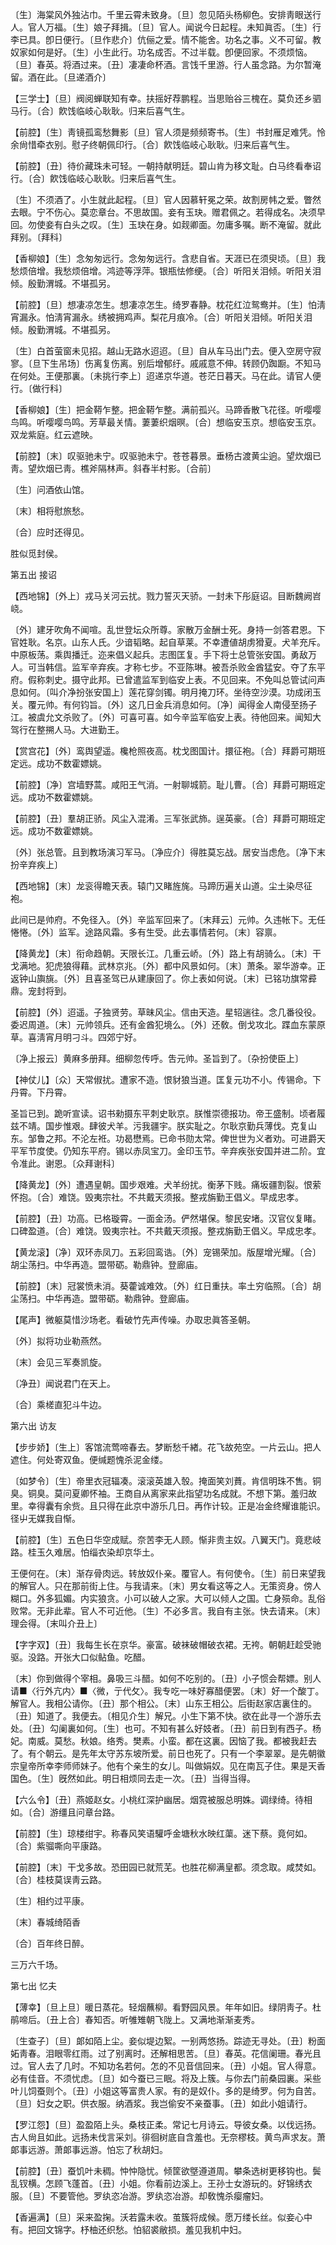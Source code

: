<!-- { "loadSidebar": true } -->
〔生〕海棠风外独沾巾。千里云霄未致身。〔旦〕忽见陌头杨柳色。安排靑眼送行人。官人万福。〔生〕娘子拜揖。〔旦〕官人。闻说今日起程。未知眞否。〔生〕行李已具。卽日便行。〔旦作悲介〕伉俪之爱。情不能舍。功名之事。义不可留。教奴家如何是好。〔生〕小生此行。功名成否。不过半载。卽便回家。不须烦恼。〔旦〕春英。将酒过来。〔丑〕凄凄命杯酒。言饯千里游。行人虽念路。为尔暂淹留。酒在此。〔旦递酒介〕 

【三学士】〔旦〕阀阅蝉联知有幸。扶摇好荐鹏程。当思贻谷三槐在。莫负还乡驷马行。〔合〕飮饯临岐心耿耿。归来后喜气生。

【前腔】〔生〕靑镜孤鸾愁舞影〔旦〕官人须是频频寄书。〔生〕书封雁足难凭。怜余尙惜牵衣别。慰子终朝佩印行。〔合〕飮饯临岐心耿耿。归来后喜气生。

【前腔】〔丑〕待价藏珠未可轻。一朝持献明廷。碧山肯为移文耻。白马终看奉诏行。〔合〕飮饯临岐心耿耿。归来后喜气生。

〔生〕不须酒了。小生就此起程。〔旦〕官人因慕轩冕之荣。故割房帏之爱。瞥然去眼。宁不伤心。莫恋章台。不思故国。妾有玉玦。赠君佩之。若得成名。决须早回。勿使妾有白头之叹。〔生〕玉玦在身。如觌卿面。勿庸多嘱。断不淹留。就此拜别。〔拜科〕 

【香柳娘】〔生〕念匆匆远行。念匆匆远行。含悲自省。天涯已在须臾顷。〔旦〕我愁烦倍增。我愁烦倍增。鸿迹等浮萍。银瓶怯修绠。〔合〕听阳关泪倾。听阳关泪倾。殷勤渭城。不堪孤另。

【前腔】〔旦〕想凄凉怎生。想凄凉怎生。绮罗春静。枕花红泣鸳鸯并。〔生〕怕淸宵漏永。怕淸宵漏永。绣被拥鸡声。梨花月痕冷。〔合〕听阳关泪倾。听阳关泪倾。殷勤渭城。不堪孤另。

〔生〕白首萤窗未见招。越山无路水迢迢。〔旦〕自从车马出门去。便入空房守寂寥。〔旦下生吊场〕伤离复伤离。别后增郁纡。戚戚意不伸。转顾仍踟蹰。不知马在何处。王便那裏。〔未挑行李上〕迢递京华道。苍茫日暮天。马在此。请官人便行。〔做行科〕 

【香柳娘】〔生〕把金鞯乍整。把金鞯乍整。满前孤兴。马蹄香散飞花径。听嘤嘤鸟鸣。听嘤嘤鸟鸣。芳草最关情。萋萋织烟暝。〔合〕想临安玉京。想临安玉京。双龙紫庭。红云遮映。

【前腔】〔末〕叹驱驰未宁。叹驱驰未宁。苍苍暮景。垂杨古渡黄尘逈。望炊烟已靑。望炊烟已靑。樵斧隔林声。斜舂半村影。〔合前〕 

〔生〕问酒依山馆。



〔末〕相将慰旅愁。

〔合〕应时还得见。



胜似觅封侯。 

第五出
接诏

【西地锦】〔外上〕戎马关河云扰。戮力誓灭天骄。一封未下彤庭诏。目断魏阙岧峣。

〔外〕建牙吹角不闻喧。乱世登坛众所尊。家散万金酬士死。身持一剑答君恩。下官姓耿。名京。山东人氏。少谙韬略。起自草莱。不幸遭値胡虏猾夏。犬羊充斥。中原板荡。乘舆播迁。迩来倡义起兵。志图匡复。手下将士总管张安国。勇敌万人。可当韩信。监军辛弃疾。才称七步。不亚陈琳。被吾杀败金酋猛安。夺了东平府。假称刺史。摄守此邦。已曾遣监军到临安上表。不见回来。不免叫总管试问声息如何。〔叫介净扮张安国上〕莲花穿剑镯。明月掩刀环。坐待空沙漠。功成闭玉关。覆元帅。有何钧旨。〔外〕这几日金兵消息如何。〔净〕闻得金人南侵至扬子江。被虞允文杀败了。〔外〕可喜可喜。如今辛监军临安上表。待他回来。闻知大驾行在整搠人马。大进勤王。 

【赏宫花】〔外〕鸾舆望遥。欃枪照夜高。枕戈图国计。擐征袍。〔合〕拜爵可期班定远。成功不数霍嫖姚。

【前腔】〔净〕宫墙野蒿。咸阳王气消。一射聊城箭。耻儿曹。〔合〕拜爵可期班定远。成功不数霍嫖姚。

【前腔】〔丑〕羣胡正骄。风尘入混淆。三军张武斾。逞英豪。〔合〕拜爵可期班定远。成功不数霍嫖姚。

〔外〕张总管。且到教场演习军马。〔净应介〕得胜莫忘战。居安当虑危。〔净下末扮辛弃疾上〕 

【西地锦】〔末〕龙衮得瞻天表。辕门又睹旌旄。马蹄历遍关山道。尘土染尽征袍。

此间已是帅府。不免径入。〔外〕辛监军回来了。〔末拜云〕元帅。久违帐下。无任惓惓。〔外〕监军。途路风霜。多有生受。此去事情若何。〔末〕容禀。 

【降黄龙】〔末〕衔命趋朝。天限长江。几重云峤。〔外〕路上有胡骑么。〔末〕干戈满地。犯虎狼得藉。武林京兆。〔外〕都中风景如何。〔末〕萧条。翠华游幸。正返钟山旟旐。〔外〕且喜圣驾已从建康回了。你上表如何说。〔末〕已铭功旗常彛鼎。宠封将到。

【前腔】〔外〕迢遥。子独贤劳。草昧风尘。信由天造。星轺遄往。念几番役役。委迟周道。〔末〕元帅领兵。还有金酋犯境么。〔外〕还敎。倒戈攻北。蹀血东蒙原草。喜淸宵月明刁斗。四郊宁好。

〔净上报云〕黄麻多册拜。细柳忽传呼。吿元帅。圣旨到了。〔杂扮使臣上〕 

【神仗儿】〔众〕天常俶扰。遭家不造。恨豺狼当道。匡复元功不小。传锡命。下丹霄。下丹霄。

圣旨已到。跪听宣读。诏书勑摄东平刺史耿京。朕惟崇德报功。帝王盛制。顷者履兹不靖。国步惟艰。肆彼犬羊。污我疆宇。朕实耻之。尔耿京勤兵薄伐。克复山东。邹鲁之邦。不沦左袵。功曷懋焉。已命书勋太常。俾世世为义者劝。可进爵天平军节度使。仍知东平府。锡以赤凤宝刀。金印玉节。辛弃疾张安国并进二阶。宜令准此。谢恩。〔众拜谢科〕 

【降黄龙】〔外〕遭遇皇朝。国步艰难。犬羊纷扰。衡茅下贱。痛坂疆割裂。恨萦怀抱。〔合〕难饶。毁夷宗社。不共戴天须报。整戎旃勤王倡义。早成忠孝。

【前腔】〔丑〕功高。已格璇霄。一面金汤。俨然堪保。黎民安堵。汉官仪复睹。口碑盈道。〔合〕难饶。毁夷宗社。不共戴天须报。整戎旃勤王倡义。早成忠孝。

【黄龙滚】〔净〕双环赤凤刀。五彩回鸾诰。〔外〕宠锡荣加。版屋增光耀。〔合〕胡尘荡扫。中华再造。盟带砺。勒鼎钟。登廊庙。

【前腔】〔末〕冠裳愤未消。葵藿诚难效。〔外〕红日重扶。率土穷临照。〔合〕胡尘荡扫。中华再造。盟带砺。勒鼎钟。登廊庙。

【尾声】微躯莫惜沙场老。看破竹先声传噪。办取忠眞答圣朝。

〔外〕拟将功业勒燕然。



〔末〕会见三军奏凯旋。

〔净丑〕闻说君门在天上。



〔合〕乘槎直犯斗牛边。 

第六出
访友

【步步娇】〔生上〕客馆流莺啼春去。梦断愁千緖。花飞故苑空。一片云山。把人遮住。何处寄双鱼。便缄题愧杀泥金缕。

〔如梦令〕〔生〕帝里衣冠辐凑。滚滚英雄入彀。掩面笑刘蕡。肯信明珠不售。铜臭。铜臭。莫问夏卿怀袖。王商自从离家来此指望功名成就。不想下第。羞归故里。幸得囊有余赀。且只得在此京中游乐几日。再作计较。正是冶金终耀谁能识。径屮无媒我自惭。 

【前腔】〔生〕五色日华空成赋。奈苦李无人顾。惭非贵主奴。八翼天门。竟悲岐路。桂玉久难居。怕缁衣染却京华土。

王便何在。〔末〕渐存骨肉远。转放奴仆亲。覆官人。有何使令。〔生〕前日来望我的解官人。只在那前街上住。与我请来。〔末〕男女看这等之人。无策资身。傍人糊口。外多狐媚。内实狼贪。小可以破人之家。大可以倾人之国。亡身殒命。乱俗败常。无非此辈。官人不可近他。〔生〕不必多言。我自有主张。快去请来。〔末〕理会得。〔末叫介丑上〕 

【字字双】〔丑〕我每生长在京华。豪富。破袜破帽破衣裙。无袴。朝朝赶趁受驰驱。没路。开张大口似鲇鱼。吃醋。

〔末〕你到做得个宰相。鼻吸三斗醋。如何不吃别的。〔丑〕小子惯会帮嫖。别人请■〈行外亢内〉■〈微，亍代攵〉。我专吃一味好寡醋便罢。〔末〕好一个酸丁。解官人。我相公请你。〔丑〕那个相公。〔末〕山东王相公。后街赵家店裏住的。〔丑〕知道了。我便去。〔相见介生〕解兄。小生下第不快。欲在此寻一个游乐去处。〔丑〕勾阑裏如何。〔生〕也可。不知有甚么好妓者。〔丑〕前日到有西子。杨妃。南威。莫愁。秋娘。络秀。樊素。小蛮。都在这裏。因恼了我。都被我赶去了。有个朝云。是先年太守苏东坡所爱。前日也死了。只有一个李翠翠。是先朝徽宗皇帝所幸李师师妹子。他有个亲生的女儿。叫做娟奴。见在南瓦子住。果是天香国色。〔生〕旣然如此。明日相烦同去走一次。〔丑〕当得当得。 

【六么令】〔丑〕燕姬赵女。小桃红深护幽居。烟霓被服总明姝。调绿绮。待相如。〔合〕游缰且问章台路。

【前腔】〔生〕琼楼绀宇。称春风笑语驩呼金塘秋水映红蕖。迷下蔡。竟何如。〔合〕紫骝嘶向平康路。

【前腔】〔末〕干戈多故。恐田园已就荒芜。也胜花柳满皇都。须念取。咸焚如。〔合〕桂枝莫误靑云路。

〔生〕相约过平康。



〔末〕春城绮陌香

〔合〕百年终日醉。



三万六千场。 

第七出
忆夫

【薄幸】〔旦上旦〕暖日蒸花。轻烟蘸柳。看野园风景。年年如旧。绿阴靑子。杜鹃啼后。〔丑上合〕春知否。听雊雉朝飞陇上。又满地渐渐麦秀。

〔生查子〕〔旦〕郞如陌上尘。妾似堤边絮。一别两悠扬。踪迹无寻处。〔丑〕粉面妬靑春。泪眼零红雨。过了别离时。还解相思苦。〔旦〕春英。花信阑珊。春光且过。官人去了几时。不知功名若何。怎的不见音信回来。〔丑〕小姐。官人得意。必有佳音。不须忧虑。〔旦〕如今蚕已三眠。将及上簇。与你去门前桑园裏。采些叶儿饲蚕则个。〔丑〕小姐这等富贵人家。有的是奴仆。多的是绮罗。何为自苦。〔旦〕妇女之职。供衣服。纳酒浆。我岂偷安不亲蚕事。〔丑〕如此小姐请行。 

【罗江怨】〔旦〕盈盈陌上头。桑枝正柔。常记七月诗云。导彼女桑。以伐远扬。古人尙且如此。远扬未伐言采刘。徘徊树底自含羞也。无奈樛枝。黄鸟声求友。萧郞事远游。萧郞事远游。怕忘了秋胡妇。

【前腔】〔丑〕蚕饥叶未稠。忡忡隐忧。倾筐欲墍遵道周。攀条选树更移钩也。鬓乱钗横。怎顾飞蓬首。〔丑〕小姐。你看前边溪上。王孙士女游玩的。好锦绣衣服。〔旦〕不要管他。罗纨恣冶游。罗纨恣冶游。却敎愧杀瘿瘤妇。

【香遍满】〔旦〕采来盈掬。沃若露未收。茧簇将成候。愿万缕长丝。似妾心中有。把回文锦字。杼柚还织愁。怕貂裘敝损。羞见我机中妇。

